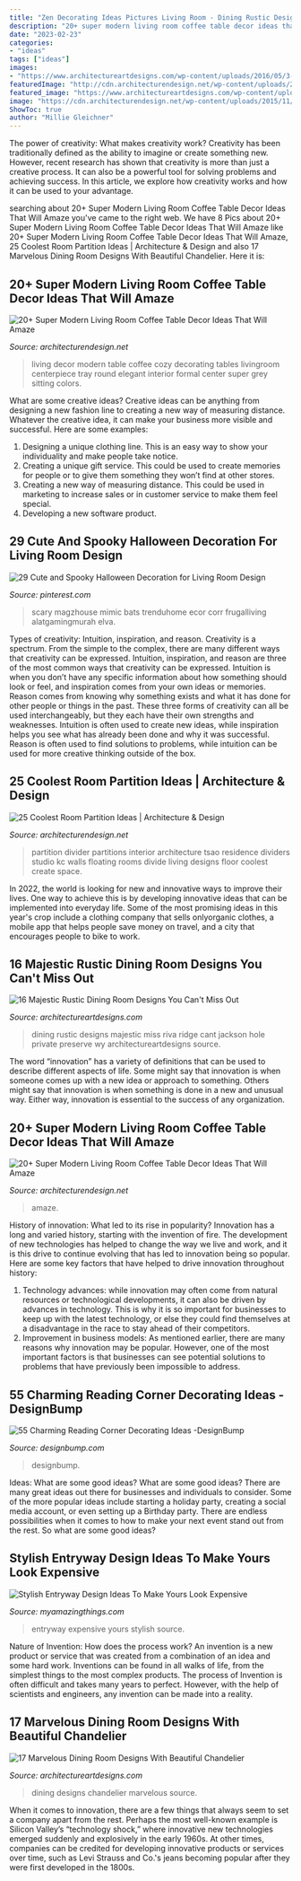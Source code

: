 ```yaml
---
title: "Zen Decorating Ideas Pictures Living Room - Dining Rustic Designs Majestic Miss Riva Ridge Cant Jackson Hole Private Preserve Wy Architectureartdesigns Source"
description: "20+ super modern living room coffee table decor ideas that will amaze"
date: "2023-02-23"
categories:
- "ideas"
tags: ["ideas"]
images:
- "https://www.architectureartdesigns.com/wp-content/uploads/2016/05/3-84.jpg"
featuredImage: "http://cdn.architecturendesign.net/wp-content/uploads/2015/11/AD-09-modern-cozy-living-room-decor.jpg"
featured_image: "https://www.architectureartdesigns.com/wp-content/uploads/2016/08/16-Majestic-Rustic-Dining-Room-Designs-You-Cant-Miss-Out-5.jpg"
image: "https://cdn.architecturendesign.net/wp-content/uploads/2015/11/AD-01-cozy-home-decor-living-room-ideas.jpg"
ShowToc: true
author: "Millie Gleichner"
---
```



The power of creativity: What makes creativity work?
Creativity has been traditionally defined as the ability to imagine or create something new. However, recent research has shown that creativity is more than just a creative process. It can also be a powerful tool for solving problems and achieving success. In this article, we explore how creativity works and how it can be used to your advantage.

	

		
searching about 20+ Super Modern Living Room Coffee Table Decor Ideas That Will Amaze you've came to the right web. We have 8 Pics about 20+ Super Modern Living Room Coffee Table Decor Ideas That Will Amaze like 20+ Super Modern Living Room Coffee Table Decor Ideas That Will Amaze, 25 Coolest Room Partition Ideas | Architecture &amp; Design and also 17 Marvelous Dining Room Designs With Beautiful Chandelier. Here it is:
		
    
## 20+ Super Modern Living Room Coffee Table Decor Ideas That Will Amaze

<img loading=lazy src="http://cdn.architecturendesign.net/wp-content/uploads/2015/11/AD-09-modern-cozy-living-room-decor.jpg" onerror="this.onerror=null;this.src='https://tse4.mm.bing.net/th?id=OIP.I9RzrbrkWNa_uls79UX0jgHaLG&amp;pid=15.1';" alt="20+ Super Modern Living Room Coffee Table Decor Ideas That Will Amaze">

_Source: architecturendesign.net_

>living decor modern table coffee cozy decorating tables livingroom centerpiece tray round elegant interior formal center super grey sitting colors. 

	

What are some creative ideas?
Creative ideas can be anything from designing a new fashion line to creating a new way of measuring distance. Whatever the creative idea, it can make your business more visible and successful. Here are some examples:
1. Designing a unique clothing line. This is an easy way to show your individuality and make people take notice.
2. Creating a unique gift service. This could be used to create memories for people or to give them something they won’t find at other stores.
3. Creating a new way of measuring distance. This could be used in marketing to increase sales or in customer service to make them feel special.
4. Developing a new software product.

    
## 29 Cute And Spooky Halloween Decoration For Living Room Design

<img loading=lazy src="https://i.pinimg.com/736x/64/46/db/6446db3cedb1f8a7bb6097542aa99f1a.jpg" onerror="this.onerror=null;this.src='https://tse3.mm.bing.net/th?id=OIP.3Hm9fp3M_RUmB8FzfrdgwwHaJ3&amp;pid=15.1';" alt="29 Cute and Spooky Halloween Decoration for Living Room Design">

_Source: pinterest.com_

>scary magzhouse mimic bats trenduhome ecor corr frugalliving alatgamingmurah elva. 

	

Types of creativity: Intuition, inspiration, and reason.
Creativity is a spectrum. From the simple to the complex, there are many different ways that creativity can be expressed. Intuition, inspiration, and reason are three of the most common ways that creativity can be expressed. Intuition is when you don’t have any specific information about how something should look or feel, and inspiration comes from your own ideas or memories. Reason comes from knowing why something exists and what it has done for other people or things in the past. These three forms of creativity can all be used interchangeably, but they each have their own strengths and weaknesses. Intuition is often used to create new ideas, while inspiration helps you see what has already been done and why it was successful. Reason is often used to find solutions to problems, while intuition can be used for more creative thinking outside of the box.

    
## 25 Coolest Room Partition Ideas | Architecture &amp; Design

<img loading=lazy src="http://cdn.architecturendesign.net/wp-content/uploads/2014/08/559.jpg" onerror="this.onerror=null;this.src='https://tse2.mm.bing.net/th?id=OIP.ezvH4qoRj1glBCBnrbwgYgHaLH&amp;pid=15.1';" alt="25 Coolest Room Partition Ideas | Architecture &amp; Design">

_Source: architecturendesign.net_

>partition divider partitions interior architecture tsao residence dividers studio kc walls floating rooms divide living designs floor coolest create space. 

	

In 2022, the world is looking for new and innovative ways to improve their lives. One way to achieve this is by developing innovative ideas that can be implemented into everyday life. Some of the most promising ideas in this year's crop include a clothing company that sells onlyorganic clothes, a mobile app that helps people save money on travel, and a city that encourages people to bike to work.

    
## 16 Majestic Rustic Dining Room Designs You Can&#039;t Miss Out

<img loading=lazy src="https://www.architectureartdesigns.com/wp-content/uploads/2016/08/16-Majestic-Rustic-Dining-Room-Designs-You-Cant-Miss-Out-5.jpg" onerror="this.onerror=null;this.src='https://tse3.mm.bing.net/th?id=OIP.3Ccd1cZXycQuKHhTR05_ZgHaJ4&amp;pid=15.1';" alt="16 Majestic Rustic Dining Room Designs You Can&#039;t Miss Out">

_Source: architectureartdesigns.com_

>dining rustic designs majestic miss riva ridge cant jackson hole private preserve wy architectureartdesigns source. 

	

The word “innovation” has a variety of definitions that can be used to describe different aspects of life. Some might say that innovation is when someone comes up with a new idea or approach to something. Others might say that innovation is when something is done in a new and unusual way. Either way, innovation is essential to the success of any organization.

    
## 20+ Super Modern Living Room Coffee Table Decor Ideas That Will Amaze

<img loading=lazy src="https://cdn.architecturendesign.net/wp-content/uploads/2015/11/AD-01-cozy-home-decor-living-room-ideas.jpg" onerror="this.onerror=null;this.src='https://tse3.mm.bing.net/th?id=OIP.oJ5JVPazshdY9Lwz262-1gHaLH&amp;pid=15.1';" alt="20+ Super Modern Living Room Coffee Table Decor Ideas That Will Amaze">

_Source: architecturendesign.net_

>amaze. 

	

History of innovation: What led to its rise in popularity?
Innovation has a long and varied history, starting with the invention of fire. The development of new technologies has helped to change the way we live and work, and it is this drive to continue evolving that has led to innovation being so popular. Here are some key factors that have helped to drive innovation throughout history: 
1) Technology advances: while innovation may often come from natural resources or technological developments, it can also be driven by advances in technology. This is why it is so important for businesses to keep up with the latest technology, or else they could find themselves at a disadvantage in the race to stay ahead of their competitors. 
2) Improvement in business models: As mentioned earlier, there are many reasons why innovation may be popular. However, one of the most important factors is that businesses can see potential solutions to problems that have previously been impossible to address.

    
## 55 Charming Reading Corner Decorating Ideas -DesignBump

<img loading=lazy src="http://cdn.designbump.com/wp-content/uploads/2015/11/reading-corner-nook16.jpg" onerror="this.onerror=null;this.src='https://tse1.mm.bing.net/th?id=OIP.YM4eHyaZisHada0sFwrXkgHaLG&amp;pid=15.1';" alt="55 Charming Reading Corner Decorating Ideas -DesignBump">

_Source: designbump.com_

>designbump. 

	

Ideas: What are some good ideas?
What are some good ideas?
There are many great ideas out there for businesses and individuals to consider. Some of the more popular ideas include starting a holiday party, creating a social media account, or even setting up a Birthday party. There are endless possibilities when it comes to how to make your next event stand out from the rest. So what are some good ideas?

    
## Stylish Entryway Design Ideas To Make Yours Look Expensive

<img loading=lazy src="http://myamazingthings.com/wp-content/uploads/2017/08/entryway-ideas-4.png" onerror="this.onerror=null;this.src='https://tse3.mm.bing.net/th?id=OIP.9mAPYq5ZExoAWqMFmKdn7wHaLG&amp;pid=15.1';" alt="Stylish Entryway Design Ideas To Make Yours Look Expensive">

_Source: myamazingthings.com_

>entryway expensive yours stylish source. 

	

Nature of Invention: How does the process work?
An invention is a new product or service that was created from a combination of an idea and some hard work. Inventions can be found in all walks of life, from the simplest things to the most complex products. The process of Invention is often difficult and takes many years to perfect. However, with the help of scientists and engineers, any invention can be made into a reality.

    
## 17 Marvelous Dining Room Designs With Beautiful Chandelier

<img loading=lazy src="https://www.architectureartdesigns.com/wp-content/uploads/2016/05/3-84.jpg" onerror="this.onerror=null;this.src='https://tse2.mm.bing.net/th?id=OIP.HJg24PopXFgClXYYQRaVogHaK8&amp;pid=15.1';" alt="17 Marvelous Dining Room Designs With Beautiful Chandelier">

_Source: architectureartdesigns.com_

>dining designs chandelier marvelous source. 

	

When it comes to innovation, there are a few things that always seem to set a company apart from the rest. Perhaps the most well-known example is Silicon Valley’s “technology shock,” where innovative new technologies emerged suddenly and explosively in the early 1960s. At other times, companies can be credited for developing innovative products or services over time, such as Levi Strauss and Co.'s jeans becoming popular after they were first developed in the 1800s.

